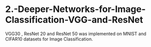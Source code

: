 # 2.-Deeper-Networks-for-Image-Classification-VGG-and-ResNet
VGG30 , ResNet 20 and ResNet 50 was implemented on MNIST and CIFAR10 datasets for Image Classification.
